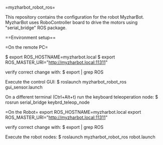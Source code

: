 =myzharbot_robot_ros=

This repository contains the configuration for the robot MyzharBot.
MyzharBot uses RoboController board to drive the motors using "serial_bridge" ROS package.

==Environment setup==

=On the remote PC=

$ export ROS_HOSTNAME=myzharbot.local
$ export ROS_MASTER_URI="http://myzharbot.local:11311"

verify correct change with:
$ export | grep ROS

Execute the control GUI:
$ roslaunch myzharbot_robot_ros gui_sensor.launch

On a different terminal (Ctrl+Alt+t) run the keyboard teleoperation node:
$ rosrun serial_bridge keybrd_teleop_node

=On the Robot=
export ROS_HOSTNAME=myzharbot.local
export ROS_MASTER_URI="http://myzharbot.local:11311"

verify correct change with:
$ export | grep ROS

Execute the robot nodes:
$ roslaunch myzharbot_robot_ros robot.launch
